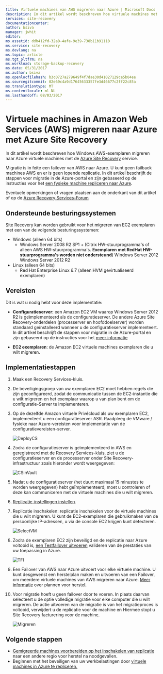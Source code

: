 ```yaml
---
title: Virtuele machines van AWS migreren naar Azure | Microsoft Docs
description: In dit artikel wordt beschreven hoe virtuele machines met in Amazon Web Services (AWS) naar Azure met Azure Site Recovery te migreren.
services: site-recovery
documentationcenter: 
author: bsiva
manager: jwhit
editor: 
ms.assetid: ddb412fd-32a8-4afa-9e39-738b11b91118
ms.service: site-recovery
ms.devlang: na
ms.topic: article
ms.tgt_pltfrm: na
ms.workload: storage-backup-recovery
ms.date: 05/31/2017
ms.author: bsiva
ms.openlocfilehash: b3c0727a279649f4f7dae30d41027129ce5b04ee
ms.sourcegitcommit: 02e69c4a9d17645633357fe3d46677c2ff22c85a
ms.translationtype: MT
ms.contentlocale: nl-NL
ms.lasthandoff: 08/03/2017
---
```

# <a name="migrate-virtual-machines-in-amazon-web-services-aws-to-azure-with-azure-site-recovery"></a>Virtuele machines in Amazon Web Services (AWS) migreren naar Azure met Azure Site Recovery

In dit artikel wordt beschreven hoe Windows AWS-exemplaren migreren naar Azure virtuele machines met de [Azure Site Recovery](site-recovery-overview.md) service.

Migratie is in feite een failover van AWS naar Azure. U kunt geen failback machines AWS en er is geen lopende replicatie. In dit artikel beschrijft de stappen voor migratie in de Azure-portal en zijn gebaseerd op de instructies voor het [een fysieke machine repliceren naar Azure](site-recovery-vmware-to-azure.md).

Eventuele opmerkingen of vragen plaatsen aan de onderkant van dit artikel of op de [Azure Recovery Services-Forum](https://social.msdn.microsoft.com/forums/azure/home?forum=hypervrecovmgr)

## <a name="supported-operating-systems"></a>Ondersteunde besturingssystemen

Site Recovery kan worden gebruikt voor het migreren van EC2 exemplaren met een van de volgende besturingssystemen:

- Windows (alleen 64 bits)
    - Windows Server 2008 R2 SP1 + (Citrix HW-stuurprogramma's of alleen AWS HW-stuurprogramma's. **Exemplaren met RedHat HW-stuurprogramma's worden niet ondersteund**) Windows Server 2012 Windows Server 2012 R2
- Linux (alleen 64 bits)
    - Red Hat Enterprise Linux 6.7 (alleen HVM gevirtualiseerd exemplaren)

## <a name="prerequisites"></a>Vereisten

Dit is wat u nodig hebt voor deze implementatie:

* **Configuratieserver**: een Amazon EC2 VM waarop Windows Server 2012 R2 is geïmplementeerd als de configuratieserver. De andere Azure Site Recovery-onderdelen (processerver en hoofddoelserver) worden standaard geïnstalleerd wanneer u de configuratieserver implementeert. In dit artikel beschrijft de stappen voor migratie in de Azure-portal en zijn gebaseerd op de instructies voor het [meer informatie](site-recovery-components.md)

* **EC2 exemplaren**: de Amazon EC2 virtuele machines exemplaren die u wilt migreren.

## <a name="deployment-steps"></a>Implementatiestappen

1. Maak een Recovery Services-kluis.
2. De beveiligingsgroep van uw exemplaren EC2 moet hebben regels die zijn geconfigureerd, zodat de communicatie tussen de EC2-instantie die u wilt migreren en het exemplaar waarop u van plan bent om de configuratie-Server te implementeren.

3. Op de dezelfde Amazon virtuele Privécloud als uw exemplaren EC2, implementeert u een configuratieserver ASR. Raadpleeg de VMware / fysieke naar Azure-vereisten voor implementatie van de configuratievereisten-server.

    ![DeployCS](./media/site-recovery-migrate-aws-to-azure/migration_pic2.png)

4.  Zodra de configuratieserver is geïmplementeerd in AWS en geregistreerd met de Recovery Services-kluis, ziet u de configuratieserver en de processerver onder Site Recovery-infrastructuur zoals hieronder wordt weergegeven:

    ![CSinVault](./media/site-recovery-migrate-aws-to-azure/migration_pic3.png)

5. Nadat u de configuratieserver (het duurt maximaal 15 minustes te worden weergegeven) hebt geïmplementeerd, moet u controleren of deze kan communiceren met de virtuele machines die u wilt migreren.

6. [Replicatie-instellingen instellen](site-recovery-setup-replication-settings-vmware.md).

7. Replicatie inschakelen: replicatie inschakelen voor de virtuele machines die u wilt migreren. U kunt de EC2-exemplaren die gebruikmaken van de persoonlijke IP-adressen, u via de console EC2 krijgen kunt detecteren.

    ![SelectVM](./media/site-recovery-migrate-aws-to-azure/migration_pic4.png)

8. Zodra de exemplaren EC2 zijn beveiligd en de replicatie naar Azure voltooid is, [een Testfailover uitvoeren](site-recovery-test-failover-to-azure.md) valideren van de prestaties van uw toepassing in Azure.

    ![TFI](./media/site-recovery-migrate-aws-to-azure/migration_pic5.png)

9. Een Failover van AWS naar Azure uitvoert voor elke virtuele machine. U kunt desgewenst een herstelplan maken en uitvoeren van een Failover, om meerdere virtuele machines van AWS migreren naar Azure. [Meer informatie](site-recovery-create-recovery-plans.md) over plannen voor herstel.

10. Voor migratie hoeft u geen failover door te voeren. In plaats daarvan selecteert u de optie volledige migratie voor elke computer die u wilt migreren. De actie uitvoeren van de migratie is van het migratieproces is voltooid, verwijdert u de replicatie voor de machine en Hiermee stopt u Site Recovery facturering voor de machine.

    ![Migreren](./media/site-recovery-migrate-aws-to-azure/migration_pic6.png)

## <a name="next-steps"></a>Volgende stappen

- [Gemigreerde machines voorbereiden op het inschakelen van replicatie](site-recovery-azure-to-azure-after-migration.md) naar een andere regio voor herstel na noodgevallen.
- Beginnen met het beveiligen van uw werkbelastingen door [virtuele machines in Azure te repliceren.](site-recovery-azure-to-azure.md)
